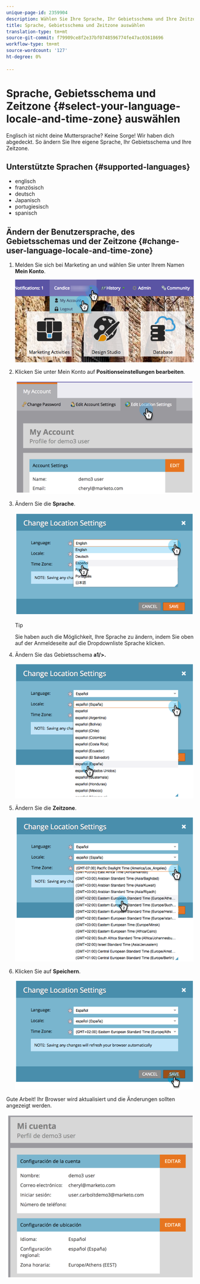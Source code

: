 ```yaml
---
unique-page-id: 2359904
description: Wählen Sie Ihre Sprache, Ihr Gebietsschema und Ihre Zeitzone - Marketing Docs - Produktdokumentation
title: Sprache, Gebietsschema und Zeitzone auswählen
translation-type: tm+mt
source-git-commit: f79909ce8f2e37bf0748596774fe47ac03618696
workflow-type: tm+mt
source-wordcount: '127'
ht-degree: 0%

---
```



# Sprache, Gebietsschema und Zeitzone {#select-your-language-locale-and-time-zone} auswählen

Englisch ist nicht deine Muttersprache? Keine Sorge! Wir haben dich abgedeckt. So ändern Sie Ihre eigene Sprache, Ihr Gebietsschema und Ihre Zeitzone.

## Unterstützte Sprachen {#supported-languages}

* englisch
* französisch
* deutsch
* Japanisch
* portugiesisch
* spanisch

## Ändern der Benutzersprache, des Gebietsschemas und der Zeitzone {#change-user-language-locale-and-time-zone}

1. Melden Sie sich bei Marketing an und wählen Sie unter Ihrem Namen **Mein Konto**.

   ![](assets/myaccount.png)

1. Klicken Sie unter Mein Konto auf **Positionseinstellungen bearbeiten**.

   ![](assets/image2014-9-9-11-3a9-3a47.png)

1. Ändern Sie die **Sprache**.

   ![](assets/image2014-9-9-11-3a10-3a4.png)

   >[!TIP]
   >
   >Sie haben auch die Möglichkeit, Ihre Sprache zu ändern, indem Sie oben auf der Anmeldeseite auf die Dropdownliste Sprache klicken.

1. Ändern Sie das Gebietsschema **a1/>.**

   ![](assets/image2014-9-9-11-3a10-3a29.png)

1. Ändern Sie die **Zeitzone**.

   ![](assets/image2014-9-9-11-3a10-3a56.png)

1. Klicken Sie auf **Speichern**.

   ![](assets/image2014-9-9-11-3a11-3a18.png)

Gute Arbeit! Ihr Browser wird aktualisiert und die Änderungen sollten angezeigt werden.

![](assets/image2014-9-9-11-3a12-3a2.png)
